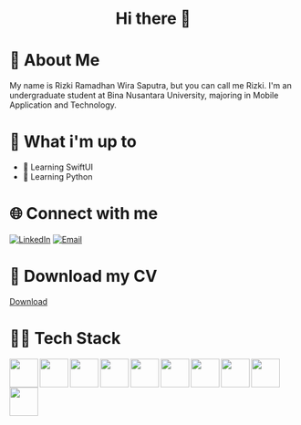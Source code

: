 # <p align="center">Hi there 👋</p>

# 🌠 About Me
My name is Rizki Ramadhan Wira Saputra, but you can call me Rizki. I'm an undergraduate student at Bina Nusantara University, majoring in Mobile Application and Technology. 

# 🎸 What i'm up to
- 📕 Learning SwiftUI
- 📱 Learning Python

# 🌐 Connect with me
[![LinkedIn](https://img.shields.io/badge/LinkedIn-Profile-blue?style=flat&logo=linkedin)](https://www.linkedin.com/in/rizkiramadhanwirasaputra) 
[![Email](https://img.shields.io/badge/Email-Contact-red?style=flat&logo=gmail)](mailto:rizki.rwsaputra@gmail.com)

# 📓 Download my CV
[Download](https://raw.githubusercontent.com/rizki-ramadhanw/documents/main/Cv_Rizki.pdf)

# 🧑‍💻 Tech Stack
<img align="left" width="50px" src="https://cdn.jsdelivr.net/gh/devicons/devicon@latest/icons/swift/swift-original.svg" />
<img align="left" width="50px" src="https://cdn.jsdelivr.net/gh/devicons/devicon@latest/icons/kotlin/kotlin-original.svg" />
<img align="left" width="50px" src="https://cdn.jsdelivr.net/gh/devicons/devicon@latest/icons/flutter/flutter-original.svg" />
<img align="left" width="50px" src="https://cdn.jsdelivr.net/gh/devicons/devicon@latest/icons/html5/html5-original.svg" />
<img align="left" width="50px" src="https://cdn.jsdelivr.net/gh/devicons/devicon@latest/icons/css3/css3-original.svg" />
<img align="left" width="50px" src="https://cdn.jsdelivr.net/gh/devicons/devicon@latest/icons/javascript/javascript-original.svg" />
<img align="left" width="50px" src="https://cdn.jsdelivr.net/gh/devicons/devicon@latest/icons/nodejs/nodejs-original.svg" />
<img align="left" width="50px" src="https://cdn.jsdelivr.net/gh/devicons/devicon@latest/icons/express/express-original.svg" />
<img align="left" width="50px" src="https://cdn.jsdelivr.net/gh/devicons/devicon@latest/icons/mysql/mysql-original.svg" />
<img align="left" width="50px" src="https://cdn.jsdelivr.net/gh/devicons/devicon@latest/icons/sqlite/sqlite-original.svg" />

